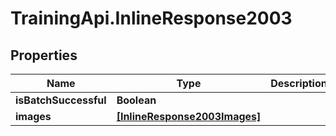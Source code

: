 # TrainingApi.InlineResponse2003

## Properties
Name | Type | Description | Notes
------------ | ------------- | ------------- | -------------
**isBatchSuccessful** | **Boolean** |  | [optional] 
**images** | [**[InlineResponse2003Images]**](InlineResponse2003Images.md) |  | [optional] 


